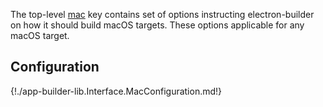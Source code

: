 The top-level [mac](configuration.md#mac) key contains set of options instructing electron-builder on how it should build macOS targets. These options applicable for any macOS target.

## Configuration

{!./app-builder-lib.Interface.MacConfiguration.md!}
